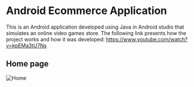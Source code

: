 ﻿# Android Ecommerce Application
This is an Android application developed using Java in Android studio that simulates an online video games store. The following link presents how the project works and how it was developed: https://www.youtube.com/watch?v=kpEMa3tU7Ns

## Home page
<img src="https://github.com/drakata27/android-ecommerce/assets/108131465/69dc9f0e-51d2-459e-9692-c19ad3e81b0c" alt="Home" >
